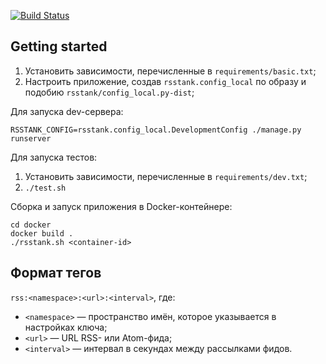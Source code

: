 [![Build Status](https://api.travis-ci.org/mailtank-ru/rsstank.png?branch=master)](http://travis-ci.com/mailtank-ru/rsstank)

## Getting started

1. Установить зависимости, перечисленные в `requirements/basic.txt`;
2. Настроить приложение, создав `rsstank.config_local` по образу и подобию
   `rsstank/config_local.py-dist`;

Для запуска dev-сервера:

`RSSTANK_CONFIG=rsstank.config_local.DevelopmentConfig ./manage.py runserver`

Для запуска тестов:

1. Установить зависимости, перечисленные в `requirements/dev.txt`;
2. `./test.sh`

Сборка и запуск приложения в Docker-контейнере:

```
cd docker
docker build .
./rsstank.sh <container-id>
```

## Формат тегов

`rss:<namespace>:<url>:<interval>`, где:

* `<namespace>` — пространство имён, которое указывается в настройках ключа;
* `<url>` — URL RSS- или Atom-фида;
* `<interval>` — интервал в секундах между рассылками фидов.

